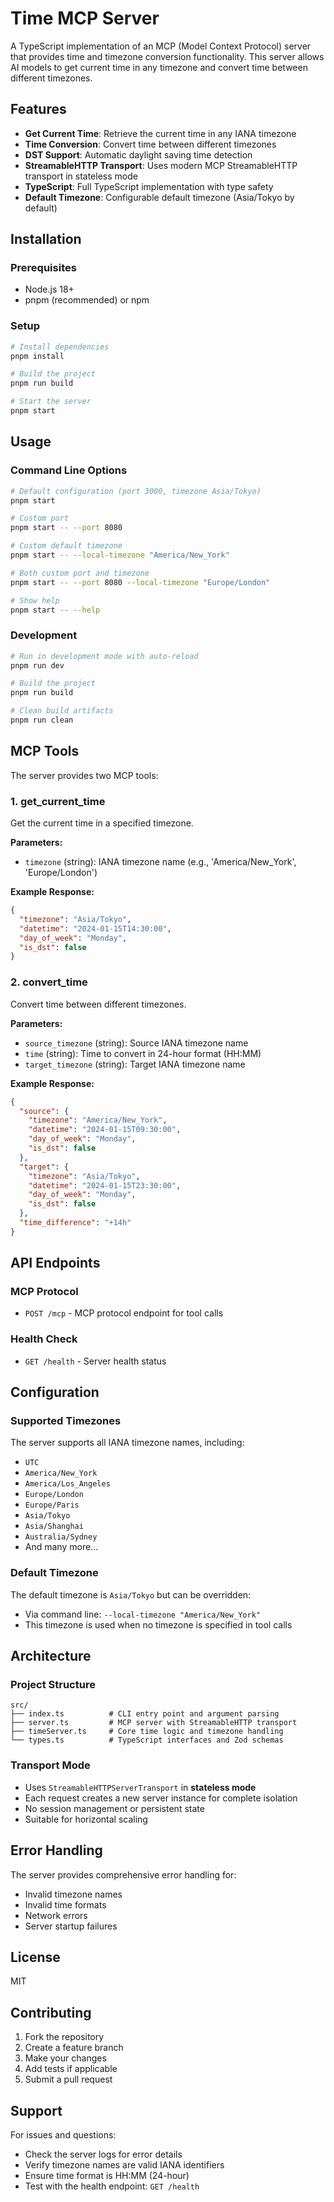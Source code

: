 # Time MCP Server

A TypeScript implementation of an MCP (Model Context Protocol) server that provides time and timezone conversion functionality. This server allows AI models to get current time in any timezone and convert time between different timezones.

## Features

- **Get Current Time**: Retrieve the current time in any IANA timezone
- **Time Conversion**: Convert time between different timezones  
- **DST Support**: Automatic daylight saving time detection
- **StreamableHTTP Transport**: Uses modern MCP StreamableHTTP transport in stateless mode
- **TypeScript**: Full TypeScript implementation with type safety
- **Default Timezone**: Configurable default timezone (Asia/Tokyo by default)

## Installation

### Prerequisites
- Node.js 18+ 
- pnpm (recommended) or npm

### Setup
```bash
# Install dependencies
pnpm install

# Build the project
pnpm run build

# Start the server
pnpm start
```

## Usage

### Command Line Options

```bash
# Default configuration (port 3000, timezone Asia/Tokyo)
pnpm start

# Custom port
pnpm start -- --port 8080

# Custom default timezone
pnpm start -- --local-timezone "America/New_York"  

# Both custom port and timezone
pnpm start -- --port 8080 --local-timezone "Europe/London"

# Show help
pnpm start -- --help
```

### Development

```bash
# Run in development mode with auto-reload
pnpm run dev

# Build the project
pnpm run build

# Clean build artifacts
pnpm run clean
```

## MCP Tools

The server provides two MCP tools:

### 1. get_current_time

Get the current time in a specified timezone.

**Parameters:**
- `timezone` (string): IANA timezone name (e.g., 'America/New_York', 'Europe/London')

**Example Response:**
```json
{
  "timezone": "Asia/Tokyo",
  "datetime": "2024-01-15T14:30:00",
  "day_of_week": "Monday",
  "is_dst": false
}
```

### 2. convert_time

Convert time between different timezones.

**Parameters:**
- `source_timezone` (string): Source IANA timezone name
- `time` (string): Time to convert in 24-hour format (HH:MM)  
- `target_timezone` (string): Target IANA timezone name

**Example Response:**
```json
{
  "source": {
    "timezone": "America/New_York",
    "datetime": "2024-01-15T09:30:00",
    "day_of_week": "Monday", 
    "is_dst": false
  },
  "target": {
    "timezone": "Asia/Tokyo",
    "datetime": "2024-01-15T23:30:00",
    "day_of_week": "Monday",
    "is_dst": false
  },
  "time_difference": "+14h"
}
```

## API Endpoints

### MCP Protocol
- `POST /mcp` - MCP protocol endpoint for tool calls

### Health Check  
- `GET /health` - Server health status

## Configuration

### Supported Timezones

The server supports all IANA timezone names, including:
- `UTC`
- `America/New_York`
- `America/Los_Angeles` 
- `Europe/London`
- `Europe/Paris`
- `Asia/Tokyo`
- `Asia/Shanghai`
- `Australia/Sydney`
- And many more...

### Default Timezone

The default timezone is `Asia/Tokyo` but can be overridden:
- Via command line: `--local-timezone "America/New_York"`
- This timezone is used when no timezone is specified in tool calls

## Architecture

### Project Structure
```
src/
├── index.ts          # CLI entry point and argument parsing
├── server.ts         # MCP server with StreamableHTTP transport  
├── timeServer.ts     # Core time logic and timezone handling
└── types.ts          # TypeScript interfaces and Zod schemas
```

### Transport Mode
- Uses `StreamableHTTPServerTransport` in **stateless mode**
- Each request creates a new server instance for complete isolation
- No session management or persistent state
- Suitable for horizontal scaling

## Error Handling

The server provides comprehensive error handling for:
- Invalid timezone names
- Invalid time formats  
- Network errors
- Server startup failures

## License

MIT

## Contributing

1. Fork the repository
2. Create a feature branch
3. Make your changes
4. Add tests if applicable
5. Submit a pull request

## Support

For issues and questions:
- Check the server logs for error details
- Verify timezone names are valid IANA identifiers
- Ensure time format is HH:MM (24-hour)
- Test with the health endpoint: `GET /health`
